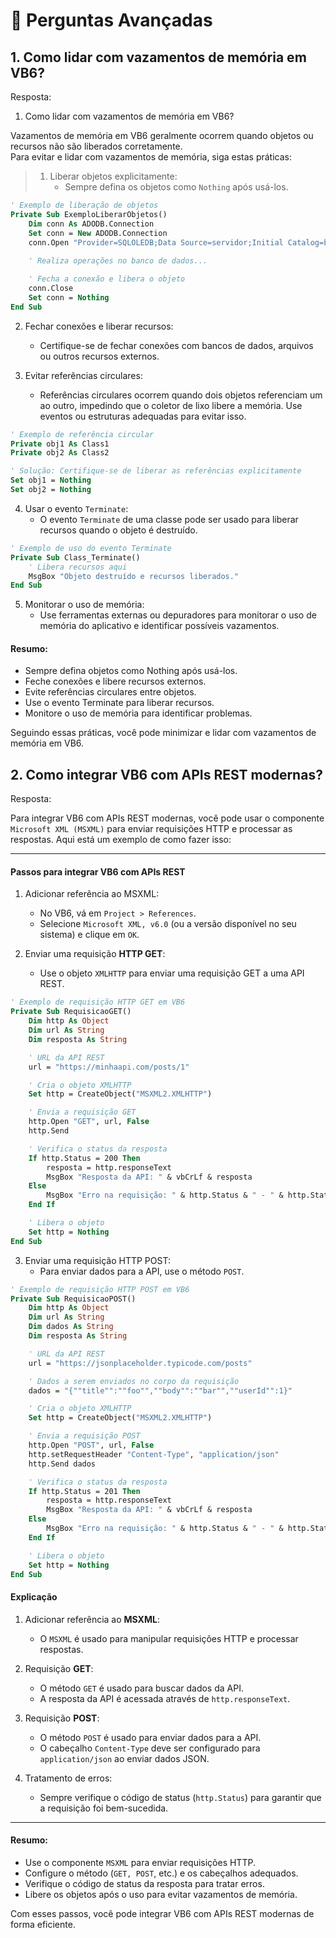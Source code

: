 # 🔴 Perguntas Avançadas

## 1. Como lidar com vazamentos de memória em VB6?

Resposta:

1. Como lidar com vazamentos de memória em VB6?

Vazamentos de memória em VB6 geralmente ocorrem quando objetos ou recursos não são liberados corretamente. <br>
Para evitar e lidar com vazamentos de memória, siga estas práticas:

> 1. Liberar objetos explicitamente:
>    * Sempre defina os objetos como `Nothing` após usá-los.

```vb
' Exemplo de liberação de objetos
Private Sub ExemploLiberarObjetos()
    Dim conn As ADODB.Connection
    Set conn = New ADODB.Connection
    conn.Open "Provider=SQLOLEDB;Data Source=servidor;Initial Catalog=banco;User ID=usuario;Password=senha;"
    
    ' Realiza operações no banco de dados...

    ' Fecha a conexão e libera o objeto
    conn.Close
    Set conn = Nothing
End Sub
```

2. Fechar conexões e liberar recursos:

    * Certifique-se de fechar conexões com bancos de dados, arquivos ou outros recursos externos.

3. Evitar referências circulares:

    * Referências circulares ocorrem quando dois objetos referenciam um ao outro, impedindo que o coletor de lixo libere a memória. Use eventos ou estruturas adequadas para evitar isso.

```vb
' Exemplo de referência circular
Private obj1 As Class1
Private obj2 As Class2

' Solução: Certifique-se de liberar as referências explicitamente
Set obj1 = Nothing
Set obj2 = Nothing
```

4. Usar o evento `Terminate`:
    * O evento `Terminate` de uma classe pode ser usado para liberar recursos quando o objeto é destruído.

```vb
' Exemplo de uso do evento Terminate
Private Sub Class_Terminate()
    ' Libera recursos aqui
    MsgBox "Objeto destruído e recursos liberados."
End Sub
```

5. Monitorar o uso de memória:
    * Use ferramentas externas ou depuradores para monitorar o uso de memória do aplicativo e identificar possíveis vazamentos.

#### Resumo:
* Sempre defina objetos como Nothing após usá-los.
* Feche conexões e libere recursos externos.
* Evite referências circulares entre objetos.
* Use o evento Terminate para liberar recursos.
* Monitore o uso de memória para identificar problemas.

Seguindo essas práticas, você pode minimizar e lidar com vazamentos de memória em VB6.


## 2. Como integrar VB6 com APIs REST modernas?

Resposta:

Para integrar VB6 com APIs REST modernas, você pode usar o componente `Microsoft XML (MSXML)` para enviar requisições HTTP e processar as respostas. Aqui está um exemplo de como fazer isso:

---

#### Passos para integrar VB6 com APIs REST

1. Adicionar referência ao MSXML:

    * No VB6, vá em `Project > References`.
    * Selecione `Microsoft XML, v6.0` (ou a versão disponível no seu sistema) e clique em `OK`.
2. Enviar uma requisição **HTTP GET**:

    * Use o objeto `XMLHTTP` para enviar uma requisição GET a uma API REST.

```vb
' Exemplo de requisição HTTP GET em VB6
Private Sub RequisicaoGET()
    Dim http As Object
    Dim url As String
    Dim resposta As String

    ' URL da API REST
    url = "https://minhaapi.com/posts/1"

    ' Cria o objeto XMLHTTP
    Set http = CreateObject("MSXML2.XMLHTTP")

    ' Envia a requisição GET
    http.Open "GET", url, False
    http.Send

    ' Verifica o status da resposta
    If http.Status = 200 Then
        resposta = http.responseText
        MsgBox "Resposta da API: " & vbCrLf & resposta
    Else
        MsgBox "Erro na requisição: " & http.Status & " - " & http.StatusText
    End If

    ' Libera o objeto
    Set http = Nothing
End Sub
```

3. Enviar uma requisição HTTP POST:
    * Para enviar dados para a API, use o método `POST`.

```vb
' Exemplo de requisição HTTP POST em VB6
Private Sub RequisicaoPOST()
    Dim http As Object
    Dim url As String
    Dim dados As String
    Dim resposta As String

    ' URL da API REST
    url = "https://jsonplaceholder.typicode.com/posts"

    ' Dados a serem enviados no corpo da requisição
    dados = "{""title"":""foo"",""body"":""bar"",""userId"":1}"

    ' Cria o objeto XMLHTTP
    Set http = CreateObject("MSXML2.XMLHTTP")

    ' Envia a requisição POST
    http.Open "POST", url, False
    http.setRequestHeader "Content-Type", "application/json"
    http.Send dados

    ' Verifica o status da resposta
    If http.Status = 201 Then
        resposta = http.responseText
        MsgBox "Resposta da API: " & vbCrLf & resposta
    Else
        MsgBox "Erro na requisição: " & http.Status & " - " & http.StatusText
    End If

    ' Libera o objeto
    Set http = Nothing
End Sub
```

#### Explicação

1. Adicionar referência ao **MSXML**:

    * O `MSXML` é usado para manipular requisições HTTP e processar respostas.

2. Requisição **GET**:

    * O método `GET` é usado para buscar dados da API.
    * A resposta da API é acessada através de `http.responseText`.

3. Requisição **POST**:

    * O método `POST` é usado para enviar dados para a API.
    * O cabeçalho `Content-Type` deve ser configurado para `application/json` ao enviar dados JSON.

4. Tratamento de erros:

    * Sempre verifique o código de status (`http.Status`) para garantir que a requisição foi bem-sucedida.

---

#### Resumo:

* Use o componente `MSXML` para enviar requisições HTTP.
* Configure o método (`GET, POST`, etc.) e os cabeçalhos adequados.
* Verifique o código de status da resposta para tratar erros.
* Libere os objetos após o uso para evitar vazamentos de memória.

Com esses passos, você pode integrar VB6 com APIs REST modernas de forma eficiente.
